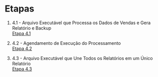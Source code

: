 # Etapas

1. 4.1 - Arquivo Executável que Processa os Dados de Vendas e Gera Relatório e Backup\
[Etapa 4.1](ecommerce/processamento_de_vendas.sh)

2. 4.2 - Agendamento de Execução do Processamento\
[Etapa 4.2](crontab.png)

3. 4.3 - Arquivo Executável que Une Todos os Relatórios em um Único Relatório\
[Etapa 4.3](ecommerce/consolidador_de_processamento_de_vendas.sh)
